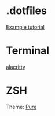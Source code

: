 # .dotfiles
[Example tutorial](https://github.com/eieioxyz/Beyond-Dotfiles-in-100-Seconds/blob/master/README.md)

# Terminal
[alacritty](https://github.com/alacritty/alacritty/blob/master/README.md)

# ZSH
Theme: [Pure](https://github.com/sindresorhus/pure/blob/main/readme.md)
